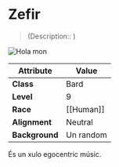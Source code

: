
# Zefir

> (Description:: )

![Hola mon](Images/.png)

| **Attribute**  | **Value** |
| -------------- | --------- |
| **Class**      | Bard      |
| **Level**      | 9         |
| **Race**       | [[Human]] |
| **Alignment**  | Neutral   |
| **Background** | Un random |
És un xulo egocentric músic.